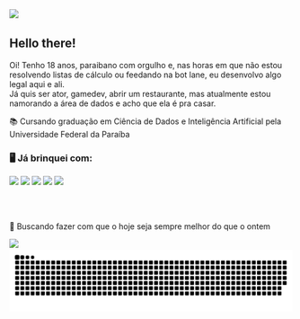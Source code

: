 <img src="https://media.tenor.com/WuOwfnsLcfYAAAAC/star-wars-obi-wan-kenobi.gif" />

## Hello there!

Oi! Tenho 18 anos, paraibano com orgulho e, nas horas em que não estou resolvendo listas de cálculo ou feedando na bot lane, eu desenvolvo algo legal aqui e ali.
</br>
Já quis ser ator, gamedev, abrir um restaurante, mas atualmente estou namorando a área de dados e acho que ela é pra casar.

📚 Cursando graduação em Ciência de Dados e Inteligência Artificial pela Universidade Federal da Paraíba

### 🖥️ Já brinquei com:
<code><img width="40px" src="https://cdn.jsdelivr.net/gh/devicons/devicon/icons/python/python-plain.svg" /></code>
<code><img width="40px" src="https://cdn.jsdelivr.net/gh/devicons/devicon/icons/c/c-plain.svg" /></code>
<code><img width="40px" src="https://cdn.jsdelivr.net/gh/devicons/devicon/icons/javascript/javascript-plain.svg" /></code>
<code><img width="40px" src="https://cdn.jsdelivr.net/gh/devicons/devicon/icons/nodejs/nodejs-plain-wordmark.svg" /></code>
<code><img width="40px" src="https://cdn.jsdelivr.net/gh/devicons/devicon/icons/nextjs/nextjs-original.svg" /></code>

</br>
</br>

🔎 Buscando fazer com que o hoje seja sempre melhor do que o ontem

<div>
<a href="https://github.com/pedroLucabral">
<img loading="lazy" height="180em" src="https://github-readme-stats.vercel.app/api/top-langs/?username=pedroLucabral&layout=compact&langs_count=7&theme=dracula"/>
</div>

<picture>
  <source media="(prefers-color-scheme: dark)" srcset="https://raw.githubusercontent.com/pedroLucabral/pedroLucabral/output/github-contribution-grid-snake-dark.svg">
  <source media="(prefers-color-scheme: light)" srcset="https://raw.githubusercontent.com/pedroLucabral/pedroLucabral/output/github-contribution-grid-snake.svg">
  <img alt="github contribution grid snake animation" src="https://raw.githubusercontent.com/pedroLucabral/pedroLucabral/output/github-contribution-grid-snake.svg">
</picture>





